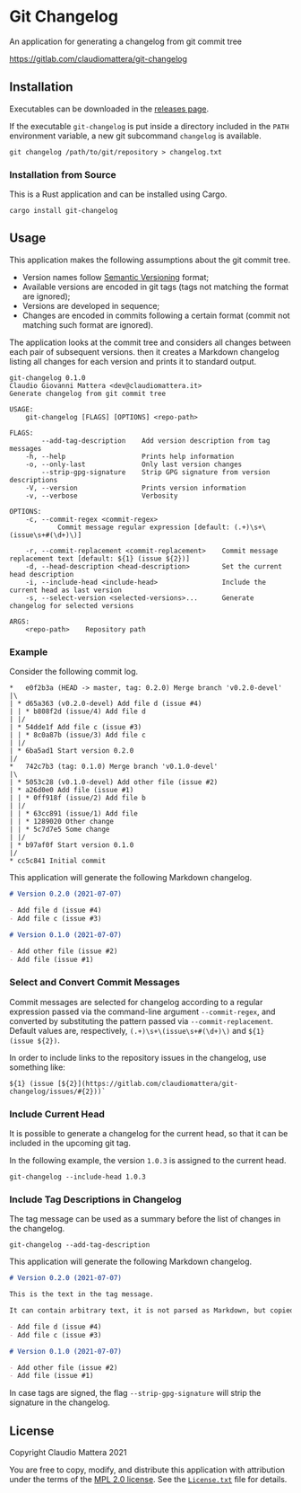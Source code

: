# Git Changelog

An application for generating a changelog from git commit tree

<https://gitlab.com/claudiomattera/git-changelog>


Installation
----

Executables can be downloaded in the [releases page](./releases).

If the executable `git-changelog` is put inside a directory included in the `PATH` environment variable, a new git subcommand `changelog` is available.

~~~~shell
git changelog /path/to/git/repository > changelog.txt
~~~~


### Installation from Source

This is a Rust application and can be installed using Cargo.

~~~~shell
cargo install git-changelog
~~~~


Usage
----

This application makes the following assumptions about the git commit tree.

* Version names follow [Semantic Versioning] format;
* Available versions are encoded in git tags (tags not matching the format are ignored);
* Versions are developed in sequence;
* Changes are encoded in commits following a certain format (commit not matching such format are ignored).

The application looks at the commit tree and considers all changes between each pair of subsequent versions.
then it creates a Markdown changelog listing all changes for each version and prints it to standard output.

~~~~plain
git-changelog 0.1.0
Claudio Giovanni Mattera <dev@claudiomattera.it>
Generate changelog from git commit tree

USAGE:
    git-changelog [FLAGS] [OPTIONS] <repo-path>

FLAGS:
        --add-tag-description    Add version description from tag messages
    -h, --help                   Prints help information
    -o, --only-last              Only last version changes
        --strip-gpg-signature    Strip GPG signature from version descriptions
    -V, --version                Prints version information
    -v, --verbose                Verbosity

OPTIONS:
    -c, --commit-regex <commit-regex>
            Commit message regular expression [default: (.+)\s+\(issue\s+#(\d+)\)]

    -r, --commit-replacement <commit-replacement>    Commit message replacement text [default: ${1} (issue ${2})]
    -d, --head-description <head-description>        Set the current head description
    -i, --include-head <include-head>                Include the current head as last version
    -s, --select-version <selected-versions>...      Generate changelog for selected versions

ARGS:
    <repo-path>    Repository path
~~~~

[Semantic Versioning]: https://semver.org/


### Example

Consider the following commit log.

~~~~plain
*   e0f2b3a (HEAD -> master, tag: 0.2.0) Merge branch 'v0.2.0-devel'
|\
| * d65a363 (v0.2.0-devel) Add file d (issue #4)
| | * b808f2d (issue/4) Add file d
| |/
| * 54dde1f Add file c (issue #3)
| | * 8c0a87b (issue/3) Add file c
| |/
| * 6ba5ad1 Start version 0.2.0
|/
*   742c7b3 (tag: 0.1.0) Merge branch 'v0.1.0-devel'
|\
| * 5053c28 (v0.1.0-devel) Add other file (issue #2)
| * a26d0e0 Add file (issue #1)
| | * 0ff918f (issue/2) Add file b
| |/
| | * 63cc891 (issue/1) Add file
| | * 1289020 Other change
| | * 5c7d7e5 Some change
| |/
| * b97af0f Start version 0.1.0
|/
* cc5c841 Initial commit
~~~~

This application will generate the following Markdown changelog.

~~~~markdown
# Version 0.2.0 (2021-07-07)

- Add file d (issue #4)
- Add file c (issue #3)

# Version 0.1.0 (2021-07-07)

- Add other file (issue #2)
- Add file (issue #1)
~~~~


### Select and Convert Commit Messages

Commit messages are selected for changelog according to a regular expression passed via the command-line argument `--commit-regex`, and converted by substituting the pattern passed via `--commit-replacement`.
Default values are, respectively, `(.+)\s+\(issue\s+#(\d+)\)` and `${1} (issue ${2})`.

In order to include links to the repository issues in the changelog, use something like:

~~~~plain
${1} (issue [${2}](https://gitlab.com/claudiomattera/git-changelog/issues/#{2}))`
~~~~


### Include Current Head

It is possible to generate a changelog for the current head, so that it can be included in the upcoming git tag.

In the following example, the version `1.0.3` is assigned to the current head.

~~~~shell
git-changelog --include-head 1.0.3
~~~~


### Include Tag Descriptions in Changelog

The tag message can be used as a summary before the list of changes in the changelog.

~~~~shell
git-changelog --add-tag-description
~~~~

This application will generate the following Markdown changelog.

~~~~markdown
# Version 0.2.0 (2021-07-07)

This is the text in the tag message.

It can contain arbitrary text, it is not parsed as Markdown, but copied verbatim.

- Add file d (issue #4)
- Add file c (issue #3)

# Version 0.1.0 (2021-07-07)

- Add other file (issue #2)
- Add file (issue #1)
~~~~

In case tags are signed, the flag `--strip-gpg-signature` will strip the signature in the changelog.


License
----

Copyright Claudio Mattera 2021

You are free to copy, modify, and distribute this application with attribution under the terms of the [MPL 2.0 license]. See the [`License.txt`](./License.txt) file for details.

[MPL 2.0 license]: https://opensource.org/licenses/MPL-2.0
